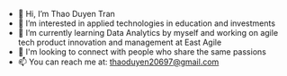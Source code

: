 - 👋 Hi, I’m Thao Duyen Tran
- 👀 I’m interested in applied technologies in education and investments
- 🌱 I’m currently learning Data Analytics by myself and working on agile tech product innovation and management at East Agile 
- 💞️ I'm looking to connect with people who share the same passions 
- 📫 You can reach me at: thaoduyen20697@gmail.com

<!---
thaoduyentran/thaoduyentran is a ✨ special ✨ repository because its `README.md` (this file) appears on your GitHub profile.
You can click the Preview link to take a look at your changes.
--->

